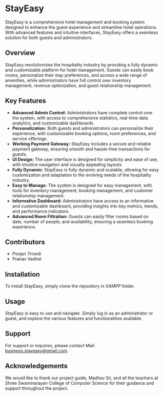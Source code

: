 # StayEasy

StayEasy is a comprehensive hotel management and booking system designed to enhance the guest experience and streamline hotel operations. With advanced features and intuitive interfaces, StayEasy offers a seamless solution for both guests and administrators.

## Overview

StayEasy revolutionizes the hospitality industry by providing a fully dynamic and customizable platform for hotel management. Guests can easily book rooms, personalize their stay preferences, and access a wide range of amenities, while administrators have full control over inventory management, revenue optimization, and guest relationship management.

## Key Features

- **Advanced Admin Control:** Administrators have complete control over the system, with access to comprehensive statistics, real-time data analytics, and customizable dashboards.
- **Personalization:** Both guests and administrators can personalize their experience, with customizable booking options, room preferences, and service offerings.
- **Working Payment Gateway:** StayEasy includes a secure and reliable payment gateway, ensuring smooth and hassle-free transactions for guests.
- **UI Design:** The user interface is designed for simplicity and ease of use, with intuitive navigation and visually appealing layouts.
- **Fully Dynamic:** StayEasy is fully dynamic and scalable, allowing for easy customization and adaptation to the evolving needs of the hospitality industry.
- **Easy to Manage:** The system is designed for easy management, with tools for inventory management, booking management, and customer relationship management.
- **Informative Dashboard:** Administrators have access to an informative and customizable dashboard, providing insights into key metrics, trends, and performance indicators.
- **Advanced Room Filtration:** Guests can easily filter rooms based on date, number of people, and availability, ensuring a seamless booking experience.

## Contributors

- Poojan Trivedi
- Pranav Vadhel

## Installation

To install StayEasy, simply clone the repository in XAMPP folder.

## Usage

StayEasy is easy to use and navigate. Simply log in as an administrator or guest, and explore the various features and functionalities available.

## Support

For support or inquiries, please contact Mail: business.stayeasy@gmail.com.

## Acknowledgements

We would like to thank our project guide, Madhav Sir, and all the teachers at Shree Swaminarayan College of Computer Science for their guidance and support throughout the project.





